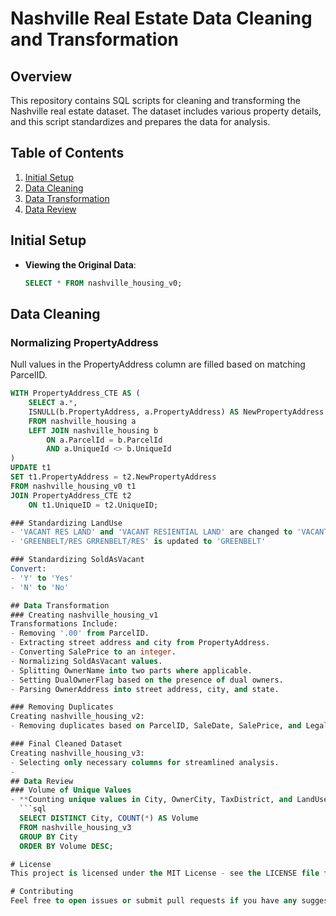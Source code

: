 # Nashville Real Estate Data Cleaning and Transformation

## Overview
This repository contains SQL scripts for cleaning and transforming the Nashville real estate dataset. The dataset includes various property details, and this script standardizes and prepares the data for analysis.

## Table of Contents
1. [Initial Setup](#initial-setup)
2. [Data Cleaning](#data-cleaning)
3. [Data Transformation](#data-transformation)
4. [Data Review](#data-review)

## Initial Setup
- **Viewing the Original Data**:
  ```sql
  SELECT * FROM nashville_housing_v0;

## Data Cleaning
### Normalizing PropertyAddress
Null values in the PropertyAddress column are filled based on matching ParcelID.
```sql
WITH PropertyAddress_CTE AS (
    SELECT a.*,
    ISNULL(b.PropertyAddress, a.PropertyAddress) AS NewPropertyAddress
    FROM nashville_housing a
    LEFT JOIN nashville_housing b 
        ON a.ParcelId = b.ParcelId
        AND a.UniqueId <> b.UniqueId
)
UPDATE t1
SET t1.PropertyAddress = t2.NewPropertyAddress
FROM nashville_housing_v0 t1
JOIN PropertyAddress_CTE t2
    ON t1.UniqueID = t2.UniqueID;

### Standardizing LandUse
- 'VACANT RES LAND' and 'VACANT RESIENTIAL LAND' are changed to 'VACANT RESIDENTIAL LAND'
- 'GREENBELT/RES GRRENBELT/RES' is updated to 'GREENBELT'

### Standardizing SoldAsVacant
Convert:
- 'Y' to 'Yes'
- 'N' to 'No'

## Data Transformation
### Creating nashville_housing_v1
Transformations Include:
- Removing '.00' from ParcelID.
- Extracting street address and city from PropertyAddress.
- Converting SalePrice to an integer.
- Normalizing SoldAsVacant values.
- Splitting OwnerName into two parts where applicable.
- Setting DualOwnerFlag based on the presence of dual owners.
- Parsing OwnerAddress into street address, city, and state.

### Removing Duplicates
Creating nashville_housing_v2:
- Removing duplicates based on ParcelID, SaleDate, SalePrice, and LegalReference.

### Final Cleaned Dataset
Creating nashville_housing_v3:
- Selecting only necessary columns for streamlined analysis.
- 
## Data Review
### Volume of Unique Values
- **Counting unique values in City, OwnerCity, TaxDistrict, and LandUse**:
  ```sql
  SELECT DISTINCT City, COUNT(*) AS Volume
  FROM nashville_housing_v3
  GROUP BY City
  ORDER BY Volume DESC;

# License
This project is licensed under the MIT License - see the LICENSE file for details.

# Contributing
Feel free to open issues or submit pull requests if you have any suggestions or improvements.

